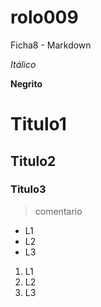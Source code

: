 # rolo009
Ficha8 - Markdown

*Itálico*

**Negrito**

# Titulo1
## Titulo2
### Titulo3

>comentario

- L1
- L2
- L3

1. L1
2. L2
3. L3

[Link]:<https://www.google.com>
